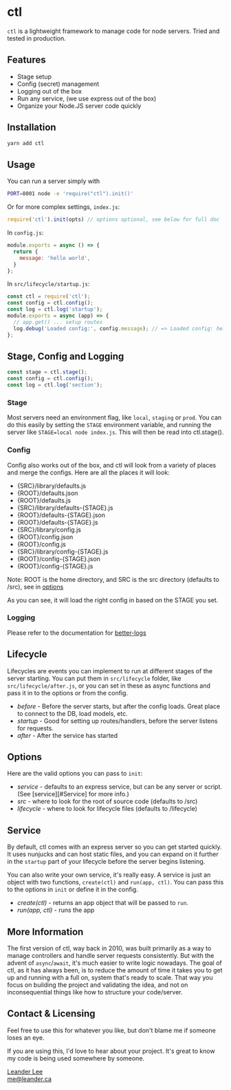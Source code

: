 # ctl

`ctl` is a lightweight framework to manage code for node servers. Tried and tested in production.

## Features

- Stage setup
- Config (secret) management
- Logging out of the box
- Run any service, (we use express out of the box)
- Organize your Node.JS server code quickly

## Installation

```bash
yarn add ctl
```

## Usage

You can run a server simply with
```bash
PORT=8001 node -e 'require("ctl").init()'
```

Or for more complex settings, `index.js`:
```js
require('ctl').init(opts) // options optional, see below for full doc 
```

In `config.js`:
```js
module.exports = async () => {
  return {
    message: 'hello world',
  }
};
```

In `src/lifecycle/startup.js`:
```js
const ctl = require('ctl');
const config = ctl.config();
const log = ctl.log('startup');
module.exports = async (app) => {
  // app.get() ... setup routes
  log.debug('Loaded config:', config.message); // => Loaded config: hello world
};
```

## Stage, Config and Logging

```js
const stage = ctl.stage();
const config = ctl.config();
const log = ctl.log('section');
```

### Stage

Most servers need an environment flag, like `local`, `staging` or `prod`. You can do this easily by setting the `STAGE` environment variable, and running the server like `STAGE=local node index.js`. This will then be read into ctl.stage().

### Config

Config also works out of the box, and ctl will look from a variety of places and merge the configs. Here are all the places it will look:

- {SRC}/library/defaults.js
- {ROOT}/defaults.json
- {ROOT}/defaults.js
- {SRC}/library/defaults-{STAGE}.js
- {ROOT}/defaults-{STAGE}.json
- {ROOT}/defaults-{STAGE}.js
- {SRC}/library/config.js
- {ROOT}/config.json
- {ROOT}/config.js
- {SRC}/library/config-{STAGE}.js
- {ROOT}/config-{STAGE}.json
- {ROOT}/config-{STAGE}.js

Note: ROOT is the home directory, and SRC is the src directory (defaults to /src), see in [options](#options)

As you can see, it will load the right config in based on the STAGE you set.

### Logging

Please refer to the documentation for [better-logs](https://github.com/diamondio/better-logs)

## Lifecycle

Lifecycles are events you can implement to run at different stages of the server starting. You can put them in `src/lifecycle` folder, like `src/lifecycle/after.js`, or you can set in these as async functions and pass it in to the options or from the config.

- *before* - Before the server starts, but after the config loads. Great place to connect to the DB, load models, etc.
- *startup* - Good for setting up routes/handlers, before the server listens for requests.
- *after* - After the service has started

## Options

Here are the valid options you can pass to `init`:

- *service* - defaults to an express service, but can be any server or script. (See [service][#Service] for more info.)
- *src* - where to look for the root of source code (defaults to /src)
- *lifecycle* - where to look for lifecycle files (defaults to /lifecycle)

## Service

By default, ctl comes with an express server so you can get started quickly. It uses nunjucks and can host static files, and you can expand on it further in the `startup` part of your lifecycle before the server begins listening.

You can also write your own service, it's really easy. A service is just an object with two functions, `create(ctl)` and `run(app, ctl)`. You can pass this to the options in `init` or define it in the config.

- *create(ctl)* - returns an app object that will be passed to `run`.
- *run(app, ctl)* - runs the app

## More Information ##

The first version of ctl, way back in 2010, was built primarily as a way to manage controllers and handle server requests consistently. But with the advent of `async`/`await`, it's much easier to write logic nowadays. The goal of ctl, as it has always been, is to reduce the amount of time it takes you to get up and running with a full on, system that's ready to scale. That way you focus on building the project and validating the idea, and not on inconsequential things like how to structure your code/server.


## Contact & Licensing ##

Feel free to use this for whatever you like, but don't blame me if someone loses an eye.

If you are using this, I'd love to hear about your project. It's great to know my code is being used somewhere by someone.

[Leander Lee][1]<br />
me@leander.ca

[1]: http://leander.ca











